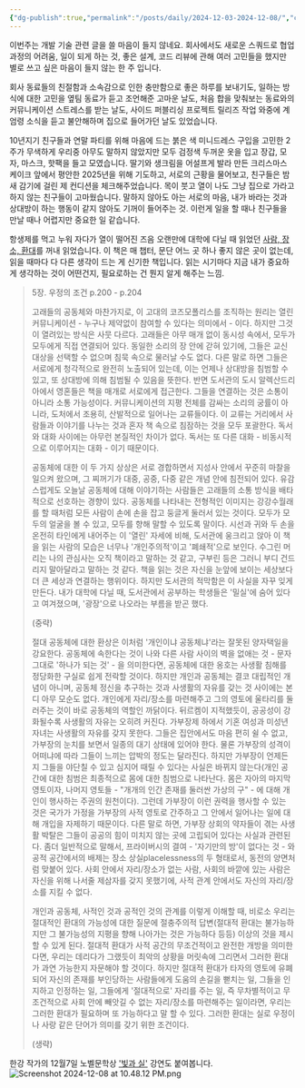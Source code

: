 ```yaml
---
{"dg-publish":true,"permalink":"/posts/daily/2024-12-03-2024-12-08/","created":"2024-12-03","updated":"2024-12-08T21:52:00"}
---
```


이번주는 개발 기술 관련 글을 쓸 마음이 들지 않네요. 회사에서도 새로운 스쿼드로 협업과정의 어려움, 일이 되게 하는 것, 좋은 설계, 코드 리뷰에 관해 여러 고민들을 했지만 별로 쓰고 싶은 마음이 들지 않는 한 주 입니다.

회사 동료들의 친절함과 소속감으로 인한 충만함으로 좋은 하루를 보내기도, 일하는 방식에 대한 고민을 옆팀 동료가 듣고 조언해준 고마운 날도, 처음 합을 맞춰보는 동료와의 커뮤니케이션 스트레스를 받는 날도, 사이드 퍼블리싱 프로젝트 릴리즈 작업 와중에 계엄령 소식을 듣고 불안해하며 집으로 들어가던 날도 있었습니다.

10년지기 친구들과 연말 파티를 위해 마음에 드는 붉은 색 미니드레스 구입을 고민한 2주가 무색하게 우리중 아무도 말하지 않았지만 모두 검정색 두꺼운 옷을 입고 장갑, 모자, 마스크, 핫팩을 들고 모였습니다. 딸기와 생크림을 어설프게 발라 만든 크리스마스 케이크 앞에서 평안한 2025년을 위해 기도하고, 서로의 근황을 물어보고, 친구들은 밤새 감기에 걸린 제 컨디션을 체크해주었습니다. 목이 붓고 열이 나도 그냥 집으로 가라고 하지 않는 친구들이 고마웠습니다. 말하지 않아도 아는 서로의 마음, 내가 바라는 것과 상대방이 하는 행동이 같지 않아도 기꺼이 들어주는 것. 이런게 일을 할 때나 친구들을 만날 때나 어렵지만 중요한 일 같습니다.

항생제를 먹고 누워 자다가 열이 떨어진 즈음 오랜만에 대학에 다닐 때 읽었던 [사람, 장소, 환대](https://www.aladin.co.kr/m/mproduct.aspx?ItemId=56066229&srsltid=AfmBOooTrKq3gguEyPH4FZJfTkHwYK0ixlvoKnod88OD9vmg5PH3c8z2)를 꺼내 읽었습니다. 이 책은 매 챕터, 문단 어느 곳 하나 좋지 않은 곳이 없는데, 읽을 때마다 다 다른 생각이 드는 게 신기한 책입니다. 읽는 시기마다 지금 내가 중요하게 생각하는 것이 어떤건지, 필요로하는 건 뭔지 알게 해주는 느낌.


> 5장. 우정의 조건 p.200 - p.204
> 
> 고래들의 공동체와 마찬가지로, 이 고대의 코즈모폴리스를 조직하는 원리는 열린 커뮤니케이션 - 누구나 제약없이 참여할 수 있다는 의미에서 - 이다. 하지만 그것이 열려있는 방식은 사뭇 다르다. 고래들은 아무 매개 없이 동시성 속에서, 모두가 모두에게 직접 연결되어 있다. 동일한 소리의 장 안에 갇혀 있기에, 그들은 교신 대상을 선택할 수 없으며 침묵 속으로 물러날 수도 없다. 다른 말로 하면 그들은 서로에게 청각적으로 완전히 노출되어 있는데, 이는 언제나 상대방을 침범할 수 있고, 또 상대방에 의해 침범될 수 있음을 뜻한다. 반면 도서관의 도시 알렉산드리아에서 영혼들은 책을 매개로 서로에게 접근한다. 그들을 연결하는 것은 소통이 아니라 소통 가능성이다. 커뮤니케이션의 지평 전체를 감싸는 소리의 궁률이 아니라, 도처에서 조용히, 산발적으로 일어나는 교류들이다. 이 교류는 거리에서 사람들과 이야기를 나누는 것과 혼자 책 속으로 침잠하는 것을 모두 포괄한다. 독서와 대화 사이에는 아무런 본질적인 차이가 없다. 독서는 또 다른 대화 - 비동시적으로 이루어지는 대화 - 이기 때문이다.
> 
> 공동체에 대한 이 두 가지 상상은 서로 경합하면서 지성사 안에서 꾸준히 마찰을 일으켜 왔으며, 그 찌꺼기가 대중, 공중, 다중 같은 개념 안에 침전되어 있다. 유감스럽게도 오늘날 공동체에 대해 이야기하는 사람들은 고래들의 소통 방식을 배타적으로 선호하는 경향이 있다. 공동체를 나타내는 전형적인 이미지는 강강수월래를 할 때처럼 모든 사람이 손에 손을 잡고 둥글게 둘러서 있는 것이다. 모두가 모두의 얼굴을 볼 수 있고, 모두를 향해 말할 수 있도록 말이다. 시선과 귀와 두 손을 온전히 타인에게 내어주는 이 '열린' 자세에 비해, 도서관에 웅크리고 앉아 이 책을 읽는 사람의 모습은 너무나 '개인주의적'이고 '폐쇄적'으로 보인다. 수그린 머리는 나의 관심사는 오직 책이라고 말하는 것 같고, 구부린 등은 그러니 부디 건드리지 말아달라고 말하는 것 같다. 책을 읽는 것은 자신을 눈앞에 보이는 세상보다 더 큰 세상과 연결하는 행위이다. 하지만 도서관의 적막함은 이 사실을 자꾸 잊게 만든다. 내가 대학에 다닐 때, 도서관에서 공부하는 학생들은 '밀실'에 숨어 있다고 여겨졌으며, '광장'으로 나오라는 부름을 받곤 했다. 
> 
> (중략)
> 
> 절대 공동체에 대한 환상은 이처럼 '개인이냐 공동체냐'라는 잘못된 양자택일을 강요한다. 공동체에 속한다는 것이 나와 다른 사람 사이의 벽을 없애는 것 - 문자 그대로 '하나가 되는 것' - 을 의미한다면, 공동체에 대한 옹호는 사생활 침해를 정당화한 구실로 쉽게 전락할 것이다. 하지만 개인과 공동체는 결코 대립적인 개념이 아니며, 공동체 정신을 추구하는 것과 사생활의 자유를 갖는 것 사이에는 본디 아무 모순도 없다. 개인에게 자리/장소를 마련해주고 그의 영토에 울타리를 둘러주는 것이 바로 공동체의 역할인 까닭이다. 뒤르켐이 지적했듯이, 공공성이 강화될수록 사생활의 자유는 오히려 커진다. 가부장제 하에서 기혼 여성과 미성년 자녀는 사생활의 자유를 갖지 못한다. 그들은 집안에서도 마음 편히 쉴 수 없고, 가부장의 눈치를 보면서 일종의 대기 상태에 있어야 한다. 물론 가부장의 성격이 어떠냐에 따라 그들이 느끼는 압박의 정도는 달라진다. 하지만 가부장이 언제든지 그들을 야단칠 수 있고 심지어 때릴 수 있다는 사실은 바뀌지 않는다(개인 공간에 대한 침범은 최종적으로 몸에 대한 침범으로 나타난다. 몸은 자아의 마지막 영토이자, 나머지 영토들 - "개개의 인간 존재를 둘러싼 가상의 구" - 에 대해 개인이 행사하는 주권의 원천이다). 그런데 가부장이 이런 권력을 행사할 수 있는 것은 국가가 가정을 가부장의 사적 영토로 간주하고 그 안에서 일어나는 일에 대해 개입을 자제하기 때문이다. 다른 말로 하면, 가부장 상회의 약자들이 겪는 사생활 박탈은 그들이 공공의 힘이 미치지 않는 곳에 고립되어 있다는 사실과 관련된다. 좀더 일반적으로 말해서, 프라이버시의 결여 - '자기만의 방'이 없다는 것 - 와 공적 공간에서의 배제는 장소 상실placelessness의 두 형태로서, 동전의 양면처럼 맞붙어 있다. 사회 안에서 자리/장소가 없는 사람, 사회의 바깥에 있는 사람은 자신을 위해 나서줄 제삼자를 갖지 못했기에, 사적 관계 안에서도 자신의 자리/장소를 지킬 수 없다.
> 
> 개인과 공동체, 사적인 것과 공적인 것의 관계를 이렇게 이해할 때, 비로소 우리는 절대적인 환대의 가능성에 대한 질문에 절충주의적 답변(절대적 환대는 불가능하지만 그 불가능성의 지평을 향해 나아가는 것은 가능하다 등등) 이상의 것을 제시할 수 있게 된다. 절대적 환대가 사적 공간의 무조건적이고 완전한 개방을 의미한다면, 우리는 데리다가 그랬듯이 최악의 상황을 머릿속에 그리면서 그러한 환대가 과연 가능한지 자문해야 할 것이다. 하지만 절대적 환대가 타자의 영토에 유폐되어 자신의 존재를 부인당하는 사람들에게 도움의 손길을 뻗치는 일, 그들을 인지하고 인정하는 일, 그들에게 '절대적으로' 자리를 주는 일, 즉 무차별적이고 무조건적으로 사회 안에 빼앗길 수 없는 자리/장소를 마련해주는 일이라면, 우리는 그러한 환대가 필요하며 또 가능하다고 말 할 수 있다. 그러한 환대는 실로 우정이나 사랑 같은 단어가 의미를 갖기 위한 조건이다.
> 
> (생략)


한강 작가의 12월7일 노벨문학상 ['빛과 실'](https://www.nobelprize.org/prizes/literature/2024/han/225027-nobel-lecture-korean/) 강연도 붙여봅니다. 
![Screenshot 2024-12-08 at 10.48.12 PM.png](/img/user/Screenshot%202024-12-08%20at%2010.48.12%20PM.png)